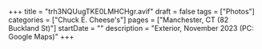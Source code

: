 +++
title = "trh3NQUugTKE0LMHCHgr.avif"
draft = false
tags = ["Photos"]
categories = ["Chuck E. Cheese's"]
pages = ["Manchester, CT (82 Buckland St)"]
startDate = ""
description = "Exterior, November 2023 (PC: Google Maps)"
+++

